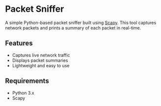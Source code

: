 # Packet Sniffer

A simple Python-based packet sniffer built using [Scapy](https://scapy.net/). This tool captures network packets and prints a summary of each packet in real-time.

## Features

- Captures live network traffic
- Displays packet summaries
- Lightweight and easy to use

## Requirements

- Python 3.x
- Scapy


